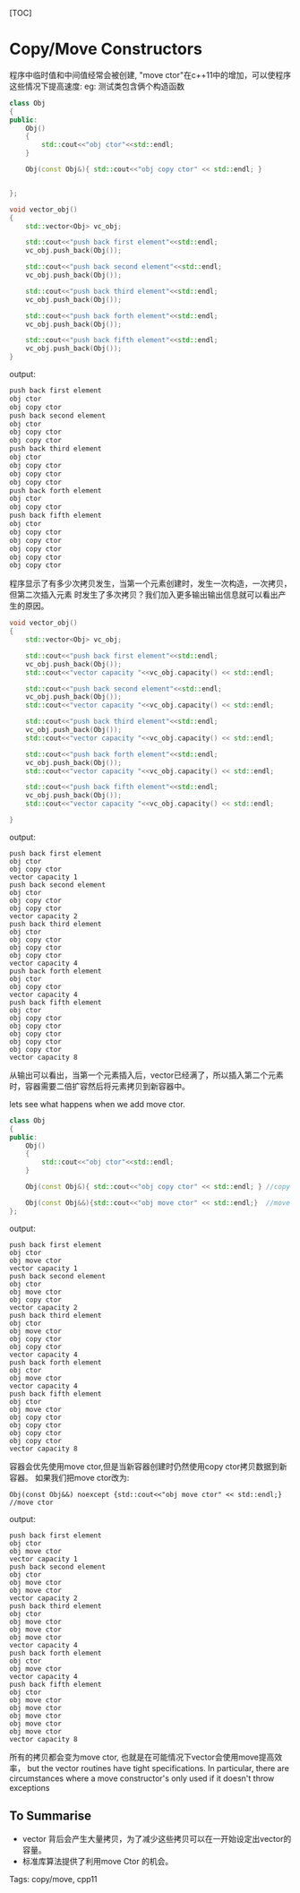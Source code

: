 [TOC]

# Copy/Move Constructors

程序中临时值和中间值经常会被创建, "move ctor"在c++11中的增加，可以使程序这些情况下提高速度:
eg: 测试类包含俩个构造函数

```cpp
class Obj
{
public:
    Obj()
    {
        std::cout<<"obj ctor"<<std::endl;
    }

    Obj(const Obj&){ std::cout<<"obj copy ctor" << std::endl; }


};

void vector_obj()
{
    std::vector<Obj> vc_obj;

    std::cout<<"push back first element"<<std::endl;
    vc_obj.push_back(Obj());

    std::cout<<"push back second element"<<std::endl;
    vc_obj.push_back(Obj());

    std::cout<<"push back third element"<<std::endl;
    vc_obj.push_back(Obj());

    std::cout<<"push back forth element"<<std::endl;
    vc_obj.push_back(Obj());

    std::cout<<"push back fifth element"<<std::endl;
    vc_obj.push_back(Obj());
}
```

output:

```cpp
push back first element
obj ctor
obj copy ctor
push back second element
obj ctor
obj copy ctor
obj copy ctor
push back third element
obj ctor
obj copy ctor
obj copy ctor
obj copy ctor
push back forth element
obj ctor
obj copy ctor
push back fifth element
obj ctor
obj copy ctor
obj copy ctor
obj copy ctor
obj copy ctor
obj copy ctor
```

程序显示了有多少次拷贝发生，当第一个元素创建时，发生一次构造，一次拷贝，但第二次插入元素 时发生了多次拷贝？我们加入更多输出输出信息就可以看出产生的原因。

```c++
void vector_obj()
{
    std::vector<Obj> vc_obj;

    std::cout<<"push back first element"<<std::endl;
    vc_obj.push_back(Obj());
    std::cout<<"vector capacity "<<vc_obj.capacity() << std::endl;

    std::cout<<"push back second element"<<std::endl;
    vc_obj.push_back(Obj());
    std::cout<<"vector capacity "<<vc_obj.capacity() << std::endl;

    std::cout<<"push back third element"<<std::endl;
    vc_obj.push_back(Obj());
    std::cout<<"vector capacity "<<vc_obj.capacity() << std::endl;

    std::cout<<"push back forth element"<<std::endl;
    vc_obj.push_back(Obj());
    std::cout<<"vector capacity "<<vc_obj.capacity() << std::endl;

    std::cout<<"push back fifth element"<<std::endl;
    vc_obj.push_back(Obj());
    std::cout<<"vector capacity "<<vc_obj.capacity() << std::endl;

}
```

output:

```
push back first element
obj ctor
obj copy ctor
vector capacity 1
push back second element
obj ctor
obj copy ctor
obj copy ctor
vector capacity 2
push back third element
obj ctor
obj copy ctor
obj copy ctor
obj copy ctor
vector capacity 4
push back forth element
obj ctor
obj copy ctor
vector capacity 4
push back fifth element
obj ctor
obj copy ctor
obj copy ctor
obj copy ctor
obj copy ctor
obj copy ctor
vector capacity 8
```

从输出可以看出，当第一个元素插入后，vector已经满了，所以插入第二个元素时，容器需要二倍扩容然后将元素拷贝到新容器中。

lets see what happens when we add move ctor.

```c++
class Obj
{
public:
    Obj()
    {
        std::cout<<"obj ctor"<<std::endl;
    }

    Obj(const Obj&){ std::cout<<"obj copy ctor" << std::endl; } //copy ctor

    Obj(const Obj&&){std::cout<<"obj move ctor" << std::endl;}  //move ctor
};
```

output:

```
push back first element
obj ctor
obj move ctor
vector capacity 1
push back second element
obj ctor
obj move ctor
obj copy ctor
vector capacity 2
push back third element
obj ctor
obj move ctor
obj copy ctor
obj copy ctor
vector capacity 4
push back forth element
obj ctor
obj move ctor
vector capacity 4
push back fifth element
obj ctor
obj move ctor
obj copy ctor
obj copy ctor
obj copy ctor
obj copy ctor
vector capacity 8
```

容器会优先使用move ctor,但是当新容器创建时仍然使用copy ctor拷贝数据到新容器。
如果我们把move ctor改为:

```
Obj(const Obj&&) noexcept {std::cout<<"obj move ctor" << std::endl;}  //move ctor
```

output:

```
push back first element
obj ctor
obj move ctor
vector capacity 1
push back second element
obj ctor
obj move ctor
obj move ctor
vector capacity 2
push back third element
obj ctor
obj move ctor
obj move ctor
obj move ctor
vector capacity 4
push back forth element
obj ctor
obj move ctor
vector capacity 4
push back fifth element
obj ctor
obj move ctor
obj move ctor
obj move ctor
obj move ctor
obj move ctor
vector capacity 8
```

所有的拷贝都会变为move ctor,  也就是在可能情况下vector会使用move提高效率， but the vector routines have tight specifications. In particular, there are circumstances where a move constructor's only used if it doesn't throw exceptions

## To Summarise

* vector 背后会产生大量拷贝，为了减少这些拷贝可以在一开始设定出vector的容量。
* 标准库算法提供了利用move Ctor  的机会。

Tags:
  copy/move, cpp11